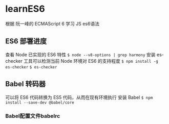 # learnES6
根据 阮一峰的 ECMAScript 6 学习 JS es6语法
## ES6 部署进度
查看 Node 已实现的 ES6 特性
```$ node --v8-options | grep harmony```
安装 es-checker 工具可以检测当前 Node 环境对 ES6 的支持程度
```$ npm install -g es-checker```
```$ es-checker```
## Babel 转码器
可以将 ES6 代码转换为 ES5 代码，从而在现有环境执行
安装 Babel
    ```$ npm install --save-dev @babel/core```
### Babel配置文件babelrc











